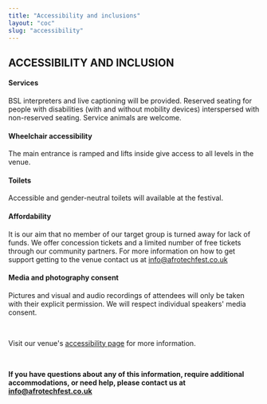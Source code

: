 ```yaml
---
title: "Accessibility and inclusions"
layout: "coc"
slug: "accessibility"
---
```


## ACCESSIBILITY AND INCLUSION

#### Services
BSL interpreters and live captioning will be provided. Reserved seating for people with disabilities (with and without mobility devices) interspersed with non-reserved seating. Service animals are welcome.

#### Wheelchair accessibility
The main entrance is ramped and lifts inside give access to all levels in the venue. 


#### Toilets
Accessible and gender-neutral toilets will available at the festival.

#### Affordability
It is our aim that no member of our target group is turned away for lack of funds. We offer concession tickets and a limited number of free tickets through our community partners. For more information on how to get support getting to the venue contact us at info@afrotechfest.co.uk

#### Media and photography consent
Pictures and visual and audio recordings of attendees will only be taken with their explicit permission. We will respect individual speakers' media consent.

<br>

Visit our venue's <a href="https://www.richmix.org.uk/plan-your-visit/accessibility">accessibility page</a> for more information. 

<br>

<b>If you have questions about any of this information, require additional accommodations, or need help, please contact us at info@afrotechfest.co.uk</b>
